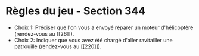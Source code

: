 # Règles du jeu - Section 344

- Choix 1: Préciser que l'on vous a envoyé réparer un moteur d'hélicoptère (rendez-vous au [[26]]).
- Choix 2: Indiquer que vous avez été chargé d'aller ravitailler une patrouille (rendez-vous au [[220]]).